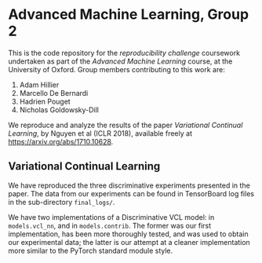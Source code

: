 # Advanced Machine Learning, Group 2
This is the code repository for the *reproducibility challenge* coursework
undertaken as part of the *Advanced Machine Learning* course, at the University of Oxford.
Group members contributing to this work are:

1. Adam Hillier
2. Marcello De Bernardi
3. Hadrien Pouget
4. Nicholas Goldowsky-Dill

We reproduce and analyze the results of the paper *Variational Continual Learning*,
by Nguyen et al (ICLR 2018), available freely at https://arxiv.org/abs/1710.10628.
## Variational Continual Learning

We have reproduced the three discriminative experiments presented in the paper.
The data from our experiments can be found in TensorBoard log files in the
sub-directory `final_logs/`.

We have two implementations of a Discriminative VCL model: in `models.vcl_nn`, and in
`models.contrib`. The former was our first implementation, has been more thoroughly
tested, and was used to obtain our experimental data; the latter is our attempt at a
cleaner implementation more similar to the PyTorch standard module style.
